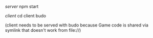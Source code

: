 *server*
npm start

*client*
cd client
budo

(client needs to be served with budo because Game code is shared via symlink that doesn't work from file://)
